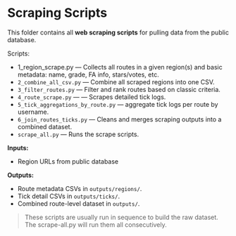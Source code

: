 # Scraping Scripts

This folder contains all **web scraping scripts** for pulling data from the public database.

Scripts:
- 1_region_scrape.py — Collects all routes in a given region(s) and basic metadata: name, grade, FA info, stars/votes, etc.
- `2_combine_all_csv.py` — Combine all scraped regions into one CSV.
- `3_filter_routes.py` — Filter and rank routes based on classic criteria.
- `4_route_scrape.py` — — Scrapes detailed tick logs.
- `5_tick_aggregations_by_route.py` — aggregate tick logs per route by username.
- `6_join_routes_ticks.py` — Cleans and merges scraping outputs into a combined dataset.
- `scrape_all.py` — Runs the scrape scripts.

**Inputs:**  
- Region URLs from public database

**Outputs:**  
- Route metadata CSVs in `outputs/regions/`.  
- Tick detail CSVs in `outputs/ticks/`.  
- Combined route-level dataset in `outputs/`.  

> These scripts are usually run in sequence to build the raw dataset. The scrape-all.py will run them all consecutively. 




